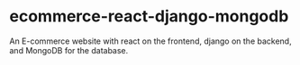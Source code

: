 # ecommerce-react-django-mongodb
An E-commerce website with react on the frontend, django on the backend, and MongoDB for the database.
